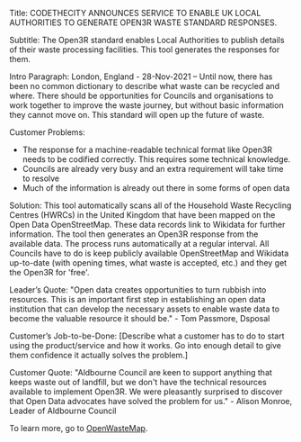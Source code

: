 Title: CODETHECITY ANNOUNCES SERVICE TO ENABLE UK LOCAL AUTHORITIES TO GENERATE OPEN3R WASTE STANDARD RESPONSES.

Subtitle: The Open3R standard enables Local Authorities to publish details of their waste processing facilities. This tool generates the responses for them.

Intro Paragraph: London, England - 28-Nov-2021 – Until now, there has been no common dictionary to describe what waste can be recycled and where. There should be opportunities for Councils and organisations to work together to improve the waste journey, but without basic information they cannot move on. This standard will open up the future of waste.

Customer Problems:
- The response for a machine-readable technical format like Open3R needs to be codified correctly. This requires some technical knowledge.
- Councils are already very busy and an extra requirement will take time to resolve
- Much of the information is already out there in some forms of open data

Solution: This tool automatically scans all of the Household Waste Recycling Centres (HWRCs) in the United Kingdom that have been mapped on the Open Data OpenStreetMap. These data records link to Wikidata for further information. The tool then generates an Open3R response from the available data. The process runs automatically at a regular interval. All Councils have to do is keep publicly available OpenStreetMap and Wikidata up-to-date (with opening times, what waste is accepted, etc.) and they get the Open3R for 'free'.

Leader’s Quote: "Open data creates opportunities to turn rubbish into resources. This is an important first step in establishing an open data institution that can develop the necessary assets to enable waste data to become the valuable resource it should be." - Tom Passmore, Dsposal

Customer’s Job-to-be-Done: [Describe what a customer has to do to start using the product/service and how it works. Go into enough detail to give them confidence it actually solves the problem.]

Customer Quote: "Aldbourne Council are keen to support anything that keeps waste out of landfill, but we don't have the technical resources available to implement Open3R. We were pleasantly surprised to discover that Open Data advocates have solved the problem for us." - Alison Monroe, Leader of Aldbourne Council

To learn more, go to [OpenWasteMap](https://openwastemap.uk/).
